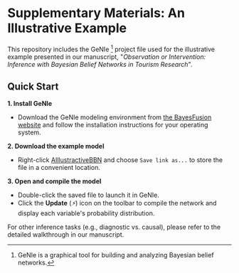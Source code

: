 # Supplementary Materials: An Illustrative Example
This repository includes the GeNIe [^1] project file used for the illustrative example presented in our manuscript, "*Observation or Intervention: Inference with Bayesian Belief Networks in Tourism Research*".

## Quick Start
**1. Install GeNIe**
  - Download the GeNIe modeling environment from [the BayesFusion website](https://www.bayesfusion.com/downloads/) and follow the installation instructions for your operating system.

**2. Download the example model**
  - Right-click [AIllustractiveBBN](https://github.com/AlyeskaBear/BBNsInToursim/blob/main/AIllustractiveBBN.xdsl) and choose `Save link as...` to store the file in a convenient location.

**3. Open and compile the model**
  - Double-click the saved file to launch it in GeNIe.
  - Click the **Update** (_⚡_) icon on the toolbar to compile the network and display each variable's probability distribution.

For other inference tasks (e.g., diagnostic  vs. causal), please refer to the detailed walkthrough in our manuscript.




[^1]: GeNIe is a graphical tool for building and analyzing Bayesian belief networks. 
